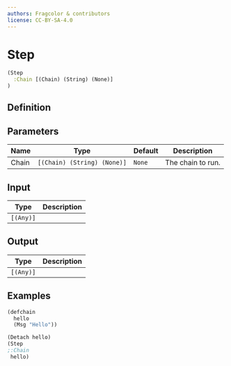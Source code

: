 ```yaml
---
authors: Fragcolor & contributors
license: CC-BY-SA-4.0
---
```



# Step

```clojure
(Step
  :Chain [(Chain) (String) (None)]
)
```


## Definition




## Parameters

| Name | Type | Default | Description |
|------|------|---------|-------------|
| Chain | `[(Chain) (String) (None)]` | `None` | The chain to run. |


## Input

| Type | Description |
|------|-------------|
| `[(Any)]` |  |


## Output

| Type | Description |
|------|-------------|
| `[(Any)]` |  |


## Examples

```clojure
(defchain
  hello
  (Msg "Hello"))

(Detach hello)
(Step
;:Chain
 hello)
```
